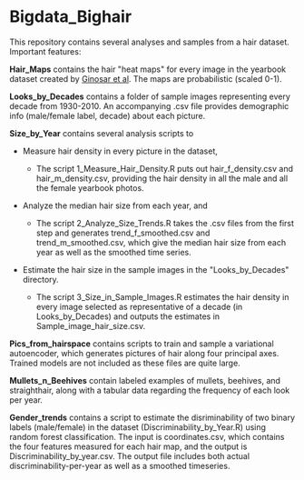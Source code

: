 # Bigdata_Bighair

This repository contains several analyses and samples from a hair dataset. Important features:

**Hair_Maps** contains the hair "heat maps" for every image in the yearbook dataset created by [Ginosar et al](https://people.eecs.berkeley.edu/~shiry/projects/yearbooks/yearbooks.html). The maps are probabilistic (scaled 0-1).

**Looks_by_Decades** contains a folder of sample images representing every decade from 1930-2010. An accompanying .csv file provides demographic info (male/female label, decade) about each picture.

**Size_by_Year** contains several analysis scripts to 
+ Measure hair density in every picture in the dataset, 
  - The script 1_Measure_Hair_Density.R puts out hair_f_density.csv and hair_m_density.csv, providing the hair density in all the male and all the female yearbook photos.
  
+ Analyze the median hair size from each year, and 
  - The script 2_Analyze_Size_Trends.R takes the .csv files from the first step and generates trend_f_smoothed.csv and trend_m_smoothed.csv, which give the median hair size from each year as well as the smoothed time series.
  
+ Estimate the hair size in the sample images in the "Looks_by_Decades" directory. 
  - The script 3_Size_in_Sample_Images.R estimates the hair density in every image selected as representative of a decade (in Looks_by_Decades) and outputs the estimates in Sample_image_hair_size.csv.
  
 **Pics_from_hairspace** contains scripts to train and sample a variational autoencoder, which generates pictures of hair along four principal axes. Trained models are not included as these files are quite large.
 
 **Mullets_n_Beehives** contain labeled examples of mullets, beehives, and straighthair, along with a tabular data regarding the frequency of each look per year. 
  
**Gender_trends** contains a script to estimate the disriminability of two binary labels (male/female) in the dataset (Discriminability_by_Year.R) using random forest classification. The input is coordinates.csv, which contains the four features measured for each hair map, and the output is Discriminability_by_year.csv. The output file includes both actual discriminability-per-year as well as a smoothed timeseries. 
